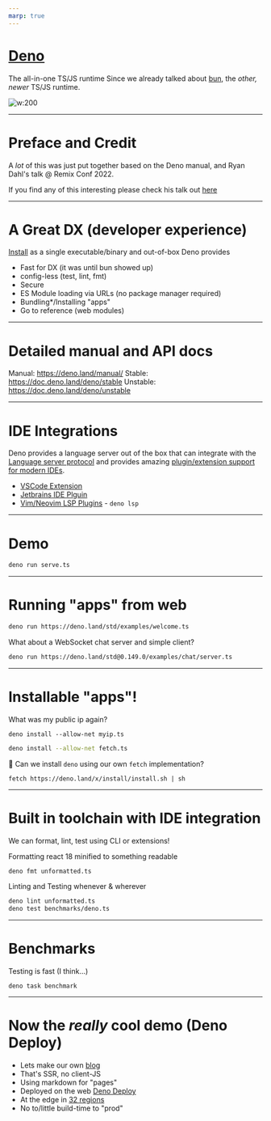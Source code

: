 ```yaml
---
marp: true
---
```

# [Deno](https://deno.land/)

The all-in-one TS/JS runtime
Since we already talked about [bun](https://bun.sh/), the *other, newer* TS/JS runtime.

![w:200](https://upload.wikimedia.org/wikipedia/commons/8/84/Deno.svg)


---

# Preface and Credit

A *lot* of this was just put together based on the Deno manual, and Ryan Dahl's talk @ Remix Conf 2022.

If you find any of this interesting please check his talk out [here](https://youtu.be/3NR9Spj0DmQ)

---

# A Great DX (developer experience)  

<!-- _footer: bundling not meant for web ATM, recommends ESBuild for shipping browser JS -->

[Install](#install) as a single executable/binary and out-of-box Deno provides

- Fast for DX (it was until bun showed up)
- config-less (test, lint, fmt)
- Secure
- ES Module loading via URLs (no package manager required)
- Bundling*/Installing "apps"
- Go to reference (web modules)

--- 

# Detailed manual and API docs

Manual: https://deno.land/manual/
Stable: https://doc.deno.land/deno/stable
Unstable: https://doc.deno.land/deno/unstable

---

# IDE Integrations

Deno provides a language server out of the box that can integrate with the [Language server protocol](https://langserver.org/) and provides amazing [plugin/extension support for modern IDEs](https://deno.land/manual/getting_started/setup_your_environment#using-an-editoride).

- [VSCode Extension](https://marketplace.visualstudio.com/items?itemName=denoland.vscode-deno)
- [Jetbrains IDE Plguin](https://plugins.jetbrains.com/plugin/14382-deno)
- [Vim/Neovim LSP Plugins](https://github.com/prabirshrestha/vim-lsp) - `deno lsp`

---

# Demo

```sh
deno run serve.ts
```
 

---

# Running "apps" from web

```sh
deno run https://deno.land/std/examples/welcome.ts
```

What about a WebSocket chat server and simple client?

```sh
deno run https://deno.land/std@0.149.0/examples/chat/server.ts
```

---

# Installable "apps"!


What was my public ip again?
```
deno install --allow-net myip.ts
```

```sh
deno install --allow-net fetch.ts
```

🤔 Can we install `deno` using our own `fetch` implementation?

```
fetch https://deno.land/x/install/install.sh | sh
```

---

# Built in toolchain with IDE integration

We can format, lint, test using CLI or extensions!

Formatting react 18 minified to something readable

```sh
deno fmt unformatted.ts
```

Linting and Testing whenever & wherever

```sh
deno lint unformatted.ts
deno test benchmarks/deno.ts
```

---

# Benchmarks

Testing is fast (I think...)

```
deno task benchmark
```

---

# Now the *really* cool demo (Deno Deploy)

* Lets make our own [blog](https://deno.land/x/blog@0.3.3)
* That's SSR, no client-JS
* Using markdown for "pages"
* Deployed on the web [Deno Deploy](https://deno.com/deploy)
* At the edge in [32 regions](https://deno.com/deploy/docs/regions)
* No to/little build-time to "prod"

<!-- This shouldn't take long... -->
